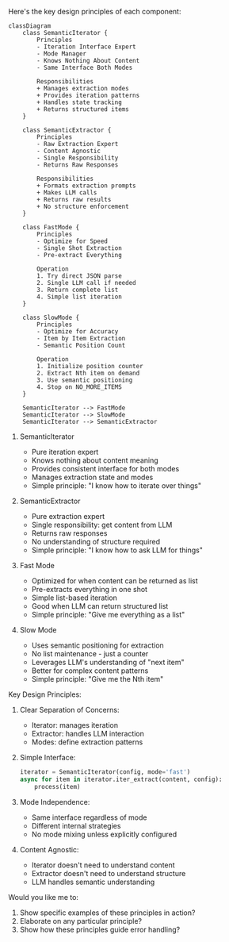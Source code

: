 Here's the key design principles of each component:

```mermaid
classDiagram
    class SemanticIterator {
        Principles
        - Iteration Interface Expert
        - Mode Manager
        - Knows Nothing About Content
        - Same Interface Both Modes
        
        Responsibilities
        + Manages extraction modes
        + Provides iteration patterns
        + Handles state tracking
        + Returns structured items
    }

    class SemanticExtractor {
        Principles
        - Raw Extraction Expert
        - Content Agnostic
        - Single Responsibility
        - Returns Raw Responses
        
        Responsibilities
        + Formats extraction prompts
        + Makes LLM calls
        + Returns raw results
        + No structure enforcement
    }

    class FastMode {
        Principles
        - Optimize for Speed
        - Single Shot Extraction
        - Pre-extract Everything
        
        Operation
        1. Try direct JSON parse
        2. Single LLM call if needed
        3. Return complete list
        4. Simple list iteration
    }

    class SlowMode {
        Principles
        - Optimize for Accuracy
        - Item by Item Extraction
        - Semantic Position Count
        
        Operation
        1. Initialize position counter
        2. Extract Nth item on demand
        3. Use semantic positioning
        4. Stop on NO_MORE_ITEMS
    }

    SemanticIterator --> FastMode
    SemanticIterator --> SlowMode
    SemanticIterator --> SemanticExtractor

```

1. SemanticIterator
   - Pure iteration expert
   - Knows nothing about content meaning
   - Provides consistent interface for both modes
   - Manages extraction state and modes
   - Simple principle: "I know how to iterate over things"

2. SemanticExtractor
   - Pure extraction expert
   - Single responsibility: get content from LLM
   - Returns raw responses
   - No understanding of structure required
   - Simple principle: "I know how to ask LLM for things"

3. Fast Mode
   - Optimized for when content can be returned as list
   - Pre-extracts everything in one shot
   - Simple list-based iteration
   - Good when LLM can return structured list
   - Simple principle: "Give me everything as a list"

4. Slow Mode
   - Uses semantic positioning for extraction
   - No list maintenance - just a counter
   - Leverages LLM's understanding of "next item"
   - Better for complex content patterns
   - Simple principle: "Give me the Nth item"

Key Design Principles:
1. Clear Separation of Concerns:
   - Iterator: manages iteration
   - Extractor: handles LLM interaction
   - Modes: define extraction patterns

2. Simple Interface:
   ```python
   iterator = SemanticIterator(config, mode='fast')
   async for item in iterator.iter_extract(content, config):
       process(item)
   ```

3. Mode Independence:
   - Same interface regardless of mode
   - Different internal strategies
   - No mode mixing unless explicitly configured

4. Content Agnostic:
   - Iterator doesn't need to understand content
   - Extractor doesn't need to understand structure
   - LLM handles semantic understanding

Would you like me to:
1. Show specific examples of these principles in action?
2. Elaborate on any particular principle?
3. Show how these principles guide error handling?